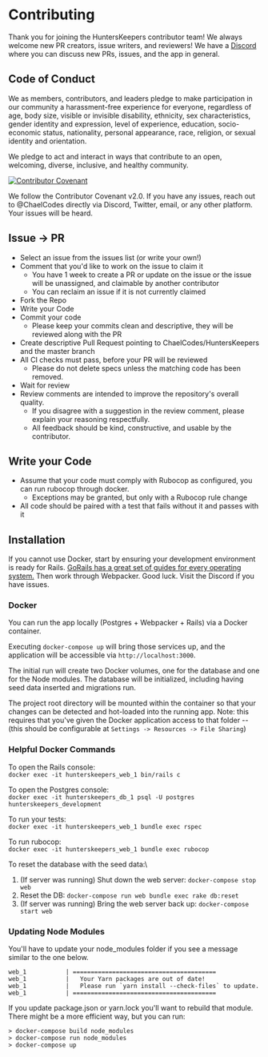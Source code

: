 # Contributing
Thank you for joining the HuntersKeepers contributor team! We always welcome new PR creators, issue writers, and reviewers! We have a [Discord](https://discord.gg/Yp9N6pF) where you can discuss new PRs, issues, and the app in general.

## Code of Conduct
We as members, contributors, and leaders pledge to make participation in our community a harassment-free experience for everyone, regardless of age, body size, visible or invisible disability, ethnicity, sex characteristics, gender
identity and expression, level of experience, education, socio-economic status, nationality, personal appearance, race, religion, or sexual identity and orientation.

We pledge to act and interact in ways that contribute to an open, welcoming, diverse, inclusive, and healthy community.

[![Contributor Covenant](https://img.shields.io/badge/Contributor%20Covenant-v2.0%20adopted-ff69b4.svg)](https://www.contributor-covenant.org/version/2/0/code_of_conduct/)

We follow the Contributor Covenant v2.0. If you have any issues, reach out to @ChaelCodes directly via Discord, Twitter, email, or any other platform. Your issues will be heard.


## Issue -> PR
- Select an issue from the issues list (or write your own!)
- Comment that you'd like to work on the issue to claim it
  - You have 1 week to create a PR or update on the issue or the issue will be unassigned, and claimable by another contributor
  - You can reclaim an issue if it is not currently claimed
- Fork the Repo
- Write your Code
- Commit your code
  - Please keep your commits clean and descriptive, they will be reviewed along with the PR
- Create descriptive Pull Request pointing to ChaelCodes/HuntersKeepers and the master branch
- All CI checks must pass, before your PR will be reviewed
  - Please do not delete specs unless the matching code has been removed.
- Wait for review
- Review comments are intended to improve the repository's overall quality.
  - If you disagree with a suggestion in the review comment, please explain your reasoning respectfully.
  - All feedback should be kind, constructive, and usable by the contributor.

## Write your Code
- Assume that your code must comply with Rubocop as configured, you can run rubocop through docker.
  - Exceptions may be granted, but only with a Rubocop rule change
- All code should be paired with a test that fails without it and passes with it

## Installation
If you cannot use Docker, start by ensuring your development environment is ready for Rails. [GoRails has a great set of guides for every operating system.](https://gorails.com/setup) Then work through Webpacker. Good luck. Visit the Discord if you have issues.

### Docker
You can run the app locally (Postgres + Webpacker + Rails) via a Docker container.

Executing `docker-compose up` will bring those services up, and the application will be accessible via `http://localhost:3000`.

The initial run will create two Docker volumes, one for the database and one for the Node modules.
The database will be initialized, including having seed data inserted and migrations run.

The project root directory will be mounted within the container so that your changes can be detected and hot-loaded into the running app.
Note: this requires that you've given the Docker application access to that folder -- (this should be configurable at `Settings -> Resources -> File Sharing`)

### Helpful Docker Commands
To open the Rails console:\
`docker exec -it hunterskeepers_web_1 bin/rails c`

To open the Postgres console:\
`docker exec -it hunterskeepers_db_1 psql -U postgres hunterskeepers_development`

To run your tests:\
`docker exec -it hunterskeepers_web_1 bundle exec rspec`

To run rubocop:\
`docker exec -it hunterskeepers_web_1 bundle exec rubocop`

To reset the database with the seed data:\
1. (If server was running) Shut down the web server: `docker-compose stop web`
2. Reset the DB: `docker-compose run web bundle exec rake db:reset`
3. (If server was running) Bring the web server back up: `docker-compose start web`

### Updating Node Modules
You'll have to update your node_modules folder if you see a message similar to the one below.
```
web_1           | ========================================
web_1           |   Your Yarn packages are out of date!
web_1           |   Please run `yarn install --check-files` to update.
web_1           | ========================================
```

If you update package.json or yarn.lock you'll want to rebuild that module. There might be a more efficient way, but you can run:
```
> docker-compose build node_modules
> docker-compose run node_modules
> docker-compose up
```

